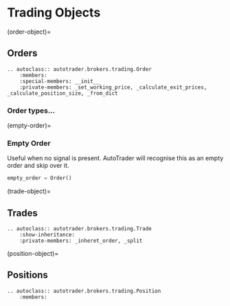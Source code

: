 # Trading Objects

(order-object)=
## Orders

```{eval-rst}
.. autoclass:: autotrader.brokers.trading.Order
    :members:
    :special-members: __init__
    :private-members: _set_working_price, _calculate_exit_prices, _calculate_position_size, _from_dict
```


### Order types...

(empty-order)=
### Empty Order
Useful when no signal is present. AutoTrader will recognise this as an empty order and skip over it.

```python
empty_order = Order()
```




(trade-object)=
## Trades
```{eval-rst}
.. autoclass:: autotrader.brokers.trading.Trade
    :show-inheritance:
    :private-members: _inheret_order, _split
```

(position-object)=
## Positions
```{eval-rst}
.. autoclass:: autotrader.brokers.trading.Position
    :members:
```